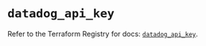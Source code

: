 # `datadog_api_key`

Refer to the Terraform Registry for docs: [`datadog_api_key`](https://registry.terraform.io/providers/datadog/datadog/3.63.0/docs/resources/api_key).
